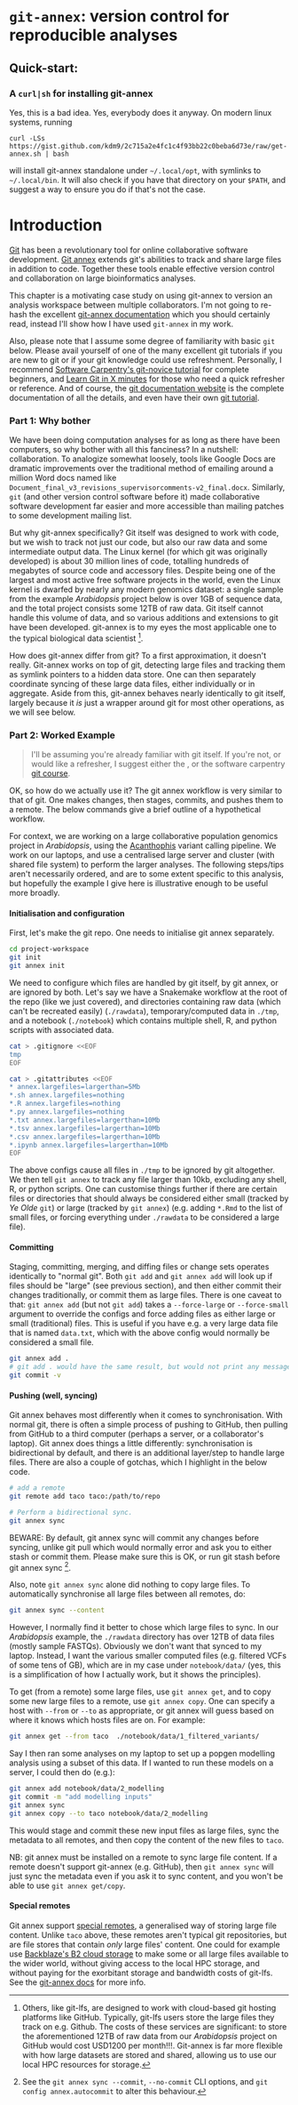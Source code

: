 # `git-annex`: version control for reproducible analyses

## Quick-start:


### A `curl|sh` for installing git-annex

Yes, this is a bad idea. Yes, everybody does it anyway. On modern linux systems, running

```
curl -LSs https://gist.github.com/kdm9/2c715a2e4fc1c4f93bb22c0beba6d73e/raw/get-annex.sh | bash
```

will install git-annex standalone under `~/.local/opt`, with symlinks to
`~/.local/bin`. It will also check if you have that directory on your `$PATH`,
and suggest a way to ensure you do if that's not the case.


# Introduction

[Git](https://git-scm.com/) has been a revolutionary tool for online
collaborative software development. [Git
annex](https://git-annex.branchable.com/) extends git's abilities to track and
share large files in addition to code. Together these tools enable effective
version control and collaboration on large bioinformatics analyses.

This chapter is a motivating case study on using git-annex to version an
analysis workspace between multiple collaborators. I'm not going to re-hash the
excellent [git-annex
documentation](https://git-annex.branchable.com/walkthrough/) which you should
certainly read, instead I'll show how I have used `git-annex` in my work.

Also, please note that I assume some degree of familiarity with basic `git`
below. Please avail yourself of one of the many excellent git tutorials if you
are new to git or if your git knowledge could use refreshment. Personally,
I recommend [Software Carpentry's git-novice
tutorial](https://swcarpentry.github.io/git-novice/) for complete beginners,
and [Learn Git in X minutes](https://learnxinyminutes.com/docs/git/) for those
who need a quick refresher or reference. And of course, the [git documentation
website](https://git-scm.com/docs/) is the complete documentation of all the
details, and even have their own [git
tutorial](https://git-scm.com/docs/gittutorial).

### Part 1: Why bother

We have been doing computation analyses for as long as there have been
computers, so why bother with all this fanciness? In a nutshell: collaboration.
To analogize somewhat loosely, tools like Google Docs are dramatic improvements
over the traditional method of emailing around a million Word docs named like
`Document_final_v3_revisions_supervisorcomments-v2_final.docx`. Similarly,
`git` (and other version control software before it) made collaborative
software development far easier and more accessible than mailing patches to
some development mailing list.

But why git-annex specifically? Git itself was designed to work with code, but
we wish to track not just our code, but also our raw data and some intermediate
output data. The Linux kernel (for which git was originally developed) is about
30 million lines of code, totalling hundreds of megabytes of source code and
accessory files. Despite being one of the largest and most active free software
projects in the world, even the Linux kernel is dwarfed by nearly any modern
genomics dataset: a single sample from the example *Arabidopsis* project below
is over 1GB of sequence data, and the total project consists some 12TB of raw
data. Git itself cannot handle this volume of data, and so various additions
and extensions to git have been developed. git-annex is to my eyes the most
applicable one to the typical biological data scientist [^1].

How does git-annex differ from git? To a first approximation, it doesn't
really. Git-annex works on top of git, detecting large files and tracking them
as symlink pointers to a hidden data store. One can then separately coordinate
syncing of these large data files, either individually or in aggregate. Aside
from this, git-annex behaves nearly identically to git itself, largely because
it *is* just a wrapper around git for most other operations, as we will see
below.

### Part 2: Worked Example

> I'll be assuming you're already familiar with git itself. If you're not, or
would like a refresher, I suggest either the , or the software carpentry [git
course](https://swcarpentry.github.io/git-novice/).

OK, so how do we actually use it? The git annex workflow is very similar to
that of git. One makes changes, then stages, commits, and pushes them to
a remote. The below commands give a brief outline of a hypothetical workflow.

For context, we are working on a large collaborative population genomics
project in *Arabidopsis*, using the
[Acanthophis](https://github.com/kdm9/Acanthophis) variant calling pipeline. We
work on our laptops, and use a centralised large server and cluster (with
shared file system) to perform the larger analyses. The following steps/tips
aren't necessarily ordered, and are to some extent specific to this analysis,
but hopefully the example I give here is illustrative enough to be useful more
broadly.

#### Initialisation and configuration

First, let's make the git repo. One needs to initialise git annex separately.

```bash
cd project-workspace
git init
git annex init
```

We need to configure which files are handled by git itself, by git annex, or
are ignored by both. Let's say we have a Snakemake workflow at the root of the
repo (like we just covered), and directories containing raw data (which can't
be recreated easily) (`./rawdata`), temporary/computed data in `./tmp`, and
a notebook (`./notebook`) which contains multiple shell, R, and python scripts
with associated data.

```bash
cat > .gitignore <<EOF
tmp
EOF

cat > .gitattributes <<EOF
* annex.largefiles=largerthan=5Mb
*.sh annex.largefiles=nothing
*.R annex.largefiles=nothing
*.py annex.largefiles=nothing
*.txt annex.largefiles=largerthan=10Mb
*.tsv annex.largefiles=largerthan=10Mb
*.csv annex.largefiles=largerthan=10Mb
*.ipynb annex.largefiles=largerthan=10Mb
EOF
```

The above configs cause all files in `./tmp` to be ignored by git altogether.
We then tell `git annex` to track any file larger than 10kb, excluding any
shell, R, or python scripts. One can customise things further if there are
certain files or directories that should always be considered either small
(tracked by *Ye Olde* `git`) or large (tracked by `git annex`) (e.g. adding
`*.Rmd` to the list of small files, or forcing everything under `./rawdata` to
be considered a large file).


#### Committing

Staging, committing, merging, and diffing files or change sets operates
identically to "normal git". Both `git add` and `git annex add` will look up if
files should be "large" (see previous section), and then either commit their
changes traditionally, or commit them as large files. There is one caveat to
that: `git annex add` (but not `git add`) takes a `--force-large` or
`--force-small` argument to override the configs and force adding files as
either large or small (traditional) files. This is useful if you have e.g.
a very large data file that is named `data.txt`, which with the above config
would normally be considered a small file.

```bash
git annex add .
# git add . would have the same result, but would not print any messages about adding large files.
git commit -v
```

#### Pushing (well, syncing)

Git annex behaves most differently when it comes to synchronisation. With
normal git, there is often a simple process of pushing to GitHub, then pulling
from GitHub to a third computer (perhaps a server, or a collaborator's laptop).
Git annex does things a little differently: synchronisation is bidirectional by
default, and there is an additional layer/step to handle large files. There are
also a couple of gotchas, which I highlight in the below code.

```bash
# add a remote
git remote add taco taco:/path/to/repo
```

```bash
# Perform a bidirectional sync. 
git annex sync
```

BEWARE: By default, git annex sync will commit any changes before syncing,
unlike git pull which would normally error and ask you to either stash or
commit them. Please make sure this is OK, or run git stash before git annex
sync [^2].

Also, note `git annex sync` alone did nothing to copy large files. To
automatically synchronise all large files between all remotes, do:

```bash
git annex sync --content
```

However, I normally find it better to chose which large files to sync. In our
*Arabidopsis* example, the `./rawdata` directory has over 12TB of data files
(mostly sample FASTQs). Obviously we don't want that synced to my laptop.
Instead, I want the various smaller computed files (e.g. filtered VCFs of some
tens of GB), which are in my case under `notebook/data/` (yes, this is
a simplification of how I actually work, but it shows the principles). 

To get (from a remote) some large files, use `git annex get`, and to copy some
new large files to a remote, use `git annex copy`. One can specify a host with
`--from` or `--to` as appropriate, or git annex will guess based on where it
knows which hosts files are on. For example:

```bash
git annex get --from taco  ./notebook/data/1_filtered_variants/
```

Say I then ran some analyses on my laptop to set up a popgen modelling analysis
using a subset of this data. If I wanted to run these models on a server,
I could then do (e.g.):

```bash
git annex add notebook/data/2_modelling
git commit -m "add modelling inputs"
git annex sync
git annex copy --to taco notebook/data/2_modelling
```

This would stage and commit these new input files as large files, sync the
metadata to all remotes, and then copy the content of the new files to `taco`. 

NB: git annex must be installed on a remote to sync large file content. If
a remote doesn't support git-annex (e.g. GitHub), then `git annex sync` will
just sync the metadata even if you ask it to sync content, and you won't be
able to use `git annex get/copy`.

#### Special remotes

Git annex support [special
remotes](https://git-annex.branchable.com/special_remotes/), a generalised way
of storing large file content. Unlike `taco` above, these remotes aren't
typical git repositories, but are file stores that contain *only* large files'
content. One could for example use [Backblaze's B2 cloud
storage](https://www.backblaze.com/b2/cloud-storage.html) to make some or all
large files available to the wider world, without giving access to the local
HPC storage, and without paying for the exorbitant storage and bandwidth costs
of git-lfs. See the [git-annex
docs](https://git-annex.branchable.com/special_remotes/) for more info.


[^1]: Others, like git-lfs, are designed to work with cloud-based git hosting
    platforms like GitHub. Typically, git-lfs users store the large files they
    track on e.g. Github. The costs of these services are significant: to store
    the aforementioned 12TB of raw data from our *Arabidopsis* project on
    GitHub would cost USD1200 per month!!!. Git-annex is far more flexible with
    how large datasets are stored and shared, allowing us to use our local HPC
    resources for storage.

[^2]: See the `git annex sync --commit`, `--no-commit` CLI options, and 
      `git config annex.autocommit` to alter this behaviour.

